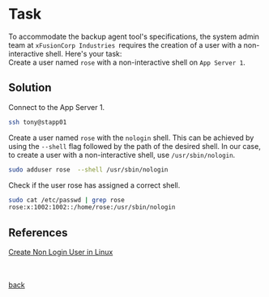 # Task
To accommodate the backup agent tool's specifications, the system admin team at ```xFusionCorp Industries ```requires the creation of a user with a non-interactive shell. Here's your task:<br/>
Create a user named ```rose``` with a non-interactive shell on ```App Server 1```.


## Solution

Connect to the App Server 1.

```sh
ssh tony@stapp01
```

Create a user named `rose` with the `nologin` shell. This can be achieved by using the `--shell` flag followed by the path of the desired shell. In our case, to create a user with a non-interactive shell, use `/usr/sbin/nologin`.  
```sh
sudo adduser rose  --shell /usr/sbin/nologin
```
Check if the user rose has assigned a correct shell.
```sh
sudo cat /etc/passwd | grep rose
rose:x:1002:1002::/home/rose:/usr/sbin/nologin
```

## References

[Create Non Login User in Linux](https://www.baeldung.com/linux/create-non-login-user)

<br/><br/>
[back](https://github.com/harshitsahu2311/KodeKloud-Engineer-Tasks)  
